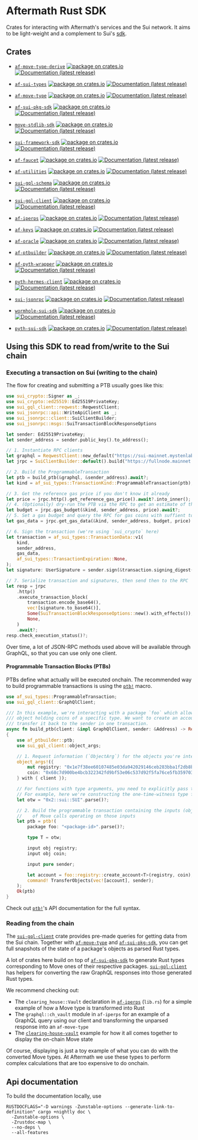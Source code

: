 # Aftermath Rust SDK

Crates for interacting with Aftermath's services and the Sui network. It aims to be light-weight and a complement to Sui's [sdk](https://github.com/MystenLabs/sui).

## Crates

- [`af-move-type-derive`](crates/af-move-type-derive)
    [![package on crates.io](https://img.shields.io/crates/v/af-move-type-derive)](https://crates.io/crates/af-move-type-derive)
    [![Documentation (latest release)](https://img.shields.io/badge/docs-latest-brightgreen)](https://docs.rs/af-move-type-derive)

- [`af-sui-types`](crates/af-sui-types)
    [![package on crates.io](https://img.shields.io/crates/v/af-sui-types)](https://crates.io/crates/af-sui-types)
    [![Documentation (latest release)](https://img.shields.io/badge/docs-latest-brightgreen)](https://docs.rs/af-sui-types)

- [`af-move-type`](crates/af-move-type)
    [![package on crates.io](https://img.shields.io/crates/v/af-move-type)](https://crates.io/crates/af-move-type)
    [![Documentation (latest release)](https://img.shields.io/badge/docs-latest-brightgreen)](https://docs.rs/af-move-type)

- [`af-sui-pkg-sdk`](crates/af-sui-pkg-sdk)
    [![package on crates.io](https://img.shields.io/crates/v/af-sui-pkg-sdk)](https://crates.io/crates/af-sui-pkg-sdk)
    [![Documentation (latest release)](https://img.shields.io/badge/docs-latest-brightgreen)](https://docs.rs/af-sui-pkg-sdk)

- [`move-stdlib-sdk`](crates/move-stdlib-sdk)
    [![package on crates.io](https://img.shields.io/crates/v/move-stdlib-sdk)](https://crates.io/crates/move-stdlib-sdk)
    [![Documentation (latest release)](https://img.shields.io/badge/docs-latest-brightgreen)](https://docs.rs/move-stdlib-sdk)

- [`sui-framework-sdk`](crates/sui-framework-sdk)
    [![package on crates.io](https://img.shields.io/crates/v/sui-framework-sdk)](https://crates.io/crates/sui-framework-sdk)
    [![Documentation (latest release)](https://img.shields.io/badge/docs-latest-brightgreen)](https://docs.rs/sui-framework-sdk)

- [`af-faucet`](crates/af-faucet)
    [![package on crates.io](https://img.shields.io/crates/v/af-faucet)](https://crates.io/crates/af-faucet)
    [![Documentation (latest release)](https://img.shields.io/badge/docs-latest-brightgreen)](https://docs.rs/af-faucet)

- [`af-utilities`](crates/af-utilities)
    [![package on crates.io](https://img.shields.io/crates/v/af-utilities)](https://crates.io/crates/af-utilities)
    [![Documentation (latest release)](https://img.shields.io/badge/docs-latest-brightgreen)](https://docs.rs/af-utilities)

- [`sui-gql-schema`](crates/sui-gql-schema)
    [![package on crates.io](https://img.shields.io/crates/v/sui-gql-schema)](https://crates.io/crates/sui-gql-schema)
    [![Documentation (latest release)](https://img.shields.io/badge/docs-latest-brightgreen)](https://docs.rs/sui-gql-schema)

- [`sui-gql-client`](crates/sui-gql-client)
    [![package on crates.io](https://img.shields.io/crates/v/sui-gql-client)](https://crates.io/crates/sui-gql-client)
    [![Documentation (latest release)](https://img.shields.io/badge/docs-latest-brightgreen)](https://docs.rs/sui-gql-client)

- [`af-iperps`](crates/af-iperps)
    [![package on crates.io](https://img.shields.io/crates/v/af-iperps)](https://crates.io/crates/af-iperps)
    [![Documentation (latest release)](https://img.shields.io/badge/docs-latest-brightgreen)](https://docs.rs/af-iperps)

- [`af-keys`](crates/af-keys)
    [![package on crates.io](https://img.shields.io/crates/v/af-keys)](https://crates.io/crates/af-keys)
    [![Documentation (latest release)](https://img.shields.io/badge/docs-latest-brightgreen)](https://docs.rs/af-keys)

- [`af-oracle`](crates/af-oracle)
    [![package on crates.io](https://img.shields.io/crates/v/af-oracle)](https://crates.io/crates/af-oracle)
    [![Documentation (latest release)](https://img.shields.io/badge/docs-latest-brightgreen)](https://docs.rs/af-oracle)

- [`af-ptbuilder`](crates/af-ptbuilder)
    [![package on crates.io](https://img.shields.io/crates/v/af-ptbuilder)](https://crates.io/crates/af-ptbuilder)
    [![Documentation (latest release)](https://img.shields.io/badge/docs-latest-brightgreen)](https://docs.rs/af-ptbuilder)

- [`af-pyth-wrapper`](crates/af-pyth-wrapper)
    [![package on crates.io](https://img.shields.io/crates/v/af-pyth-wrapper)](https://crates.io/crates/af-pyth-wrapper)
    [![Documentation (latest release)](https://img.shields.io/badge/docs-latest-brightgreen)](https://docs.rs/af-pyth-wrapper)

- [`pyth-hermes-client`](crates/pyth-hermes-client)
    [![package on crates.io](https://img.shields.io/crates/v/pyth-hermes-client)](https://crates.io/crates/pyth-hermes-client)
    [![Documentation (latest release)](https://img.shields.io/badge/docs-latest-brightgreen)](https://docs.rs/pyth-hermes-client)

- [`sui-jsonrpc`](crates/sui-jsonrpc)
    [![package on crates.io](https://img.shields.io/crates/v/sui-jsonrpc)](https://crates.io/crates/sui-jsonrpc)
    [![Documentation (latest release)](https://img.shields.io/badge/docs-latest-brightgreen)](https://docs.rs/sui-jsonrpc)

- [`wormhole-sui-sdk`](crates/wormhole-sui-sdk)
    [![package on crates.io](https://img.shields.io/crates/v/wormhole-sui-sdk)](https://crates.io/crates/wormhole-sui-sdk)
    [![Documentation (latest release)](https://img.shields.io/badge/docs-latest-brightgreen)](https://docs.rs/wormhole-sui-sdk)

- [`pyth-sui-sdk`](crates/pyth-sui-sdk)
    [![package on crates.io](https://img.shields.io/crates/v/pyth-sui-sdk)](https://crates.io/crates/pyth-sui-sdk)
    [![Documentation (latest release)](https://img.shields.io/badge/docs-latest-brightgreen)](https://docs.rs/pyth-sui-sdk)


## Using this SDK to read from/write to the Sui chain

### Executing a transaction on Sui (writing to the chain)

The flow for creating and submitting a PTB usually goes like this:
```rust
use sui_crypto::Signer as _;
use sui_crypto::ed25519::Ed25519PrivateKey;
use sui_gql_client::reqwest::ReqwestClient;
use sui_jsonrpc::api::WriteApiClient as _;
use sui_jsonrpc::client::SuiClientBuilder;
use sui_jsonrpc::msgs::SuiTransactionBlockResponseOptions

let sender: Ed25519PrivateKey;
let sender_address = sender.public_key().to_address();

// 1. Instantiate RPC clients
let graphql = ReqwestClient::new_default("https://sui-mainnet.mystenlabs.com/graphql");
let jrpc = SuiClientBuilder::default().build("https://fullnode.mainnet.sui.io:443").await?;

// 2. Build the ProgrammableTransaction
let ptb = build_ptb(&graphql, &sender_address).await?;
let kind = af_sui_types::TransactionKind::ProgrammableTransaction(ptb);

// 3. Get the reference gas price if you don't know it already
let price = jrpc.http().get_reference_gas_price().await?.into_inner();
// 4. (Optionally) dry-run the PTB via the RPC to get an estimate of the gas budget necessary
let budget = jrpc.gas_budget(&kind, sender_address, price).await?;
// 5. Set a gas budget and query the RPC for gas coins with suffient total balance
let gas_data = jrpc.get_gas_data(&kind, sender_address, budget, price).await?;

// 6. Sign the transaction (we're using `sui_crypto` here)
let transaction = af_sui_types::TransactionData::v1(
    kind,
    sender_address,
    gas_data,
    af_sui_types::TransactionExpiration::None,
);
let signature: UserSignature = sender.sign(&transaction.signing_digest());

// 7. Serialize transaction and signatures, then send then to the RPC
let resp = jrpc
    .http()
    .execute_transaction_block(
        transaction.encode_base64(),
        vec![signature.to_base64()],
        Some(SuiTransactionBlockResponseOptions::new().with_effects()),
        None,
    )
    .await?;
resp.check_execution_status()?;
```

Over time, a lot of JSON-RPC methods used above will be available through GraphQL, so that you can use only one client.

#### Programmable Transaction Blocks (PTBs)

PTBs define what actually will be executed onchain. The recommended way to build programmable transactions is using the [`ptb!`] macro. 

```rust
use af_sui_types::ProgrammableTransaction;
use sui_gql_client::GraphQlClient;

/// In this example, we're interacting with a package `foo` which allows us to create an account
/// object holding coins of a specific type. We want to create an account for `SUI` coins and
/// transfer it back to the sender in one transaction.
async fn build_ptb(client: &impl GraphQlClient, sender: &Address) -> Result<ProgrammableTransaction>
{
    use af_ptbuilder::ptb;
    use sui_gql_client::object_args;

    // 1. Request information (`ObjectArg`) for the objects you're interacting with from the RPC
    object_args!({
        mut registry: "0x1e7f38ee60107485e03da942029146ceb283bba1f2db8b8ad305739f42b5ef36".parse()?,
        coin: "0x68c7d900be4bcb322342fd9bf53e06c537d92f5fa76ce5fb359703fa45beccdb".parse()?,
    } with { client });

    // For functions with type arguments, you need to explicitly pass them
    // For example, here we're constructing the one-time-witness type for SUI coins.
    let otw = "0x2::sui::SUI".parse()?;

    // 2. Build the programmable transaction containing the inputs (objects/values) and the sequence
    //    of Move calls operating on those inputs
    let ptb = ptb!(
        package foo: "<package-id>".parse()?;

        type T = otw;

        input obj registry;
        input obj coin;

        input pure sender;

        let account = foo::registry::create_account<T>(registry, coin);
        command! TransferObjects(vec![account], sender);
    );
    Ok(ptb)
}
```

Check out [`ptb!`]'s API documentation for the full syntax.

[`ptb!`]: https://docs.rs/af-ptbuilder/latest/af_ptbuilder/macro.ptb.html

### Reading from the chain

The [`sui-gql-client`] crate provides pre-made queries for getting data from the Sui chain. Together with [`af-move-type`] and [`af-sui-pkg-sdk`], you can get full snapshots of the state of a package's objects as parsed Rust types.

A lot of crates here build on top of [`af-sui-pkg-sdk`] to generate Rust types corresponding to Move ones of their respective packages. [`sui-gql-client`] has helpers for converting the raw GraphQL responses into those generated Rust types.

We recommend checking out:
- The `clearing_house::Vault` declaration in [`af-iperps`] (`lib.rs`) for a simple example of how a Move type is transformed into Rust
- The `graphql::ch_vault` module in `af-iperps` for an example of a GraphQL query using our client and transforming the unparsed response into an `af-move-type`
- The [`clearing-house-vault`](./crates/af-iperps/examples/clearing_house_vault.rs) example for how it all comes together to display the on-chain Move state

Of course, displaying is just a toy example of what you can do with the converted Move types. At Aftermath we use these types to perform complex calculations that are too expensive to do onchain.

[`af-iperps`]: ./crates/af-iperps
[`af-move-type`]: ./crates/af-move-type
[`af-sui-pkg-sdk`]: ./crates/af-sui-pkg-sdk
[`sui-gql-client`]: ./crates/sui-gql-client

## Api documentation

To build the documentation locally, use
```
RUSTDOCFLAGS="-D warnings -Zunstable-options --generate-link-to-definition" cargo +nightly doc \
  -Zunstable-options \
  -Zrustdoc-map \
  --no-deps \
  --all-features
```
